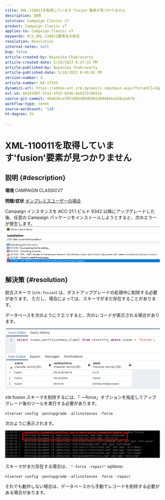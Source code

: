 ```yaml
---
title: XML-110011を取得しています'fusion'要素が見つかりません
description: 説明
solution: Campaign Classic v7
product: Campaign Classic v7
applies-to: Campaign Classic v7
keywords: KCS,XML-110011要素名の統合
resolution: Resolution
internal-notes: null
bug: false
article-created-by: Nayanika Chakravarty
article-created-date: 5/10/2023 8:47:31 PM
article-published-by: Nayanika Chakravarty
article-published-date: 5/10/2023 8:49:02 PM
version-number: 4
article-number: KA-17555
dynamics-url: https://adobe-ent.crm.dynamics.com/main.aspx?forceUCI=1&pagetype=entityrecord&etn=knowledgearticle&id=bfce3ce1-73ef-ed11-8849-6045bd006239
exl-id: 86165d0f-5fa3-4fd2-8246-9ab3757d651e
source-git-commit: 46a836cef051968405d8965268404ea258a2eb7e
workflow-type: tm+mt
source-wordcount: '138'
ht-degree: 2%

---
```


# XML-110011を取得しています&#39;fusion&#39;要素が見つかりません

## 説明 {#description}

<b>環境</b>
CAMPAIGN CLASSICV7


<b>問題/症状</b>
<u>オンプレミスユーザーの場合</u>

Campaign インスタンスを ACC-21.1 ビルド 9342 以降にアップグレードした後、任意の Campaign パッケージをインストールしようとすると、次のエラーが発生します。
<br>![](assets/___c0ce3ce1-73ef-ed11-8849-6045bd006239___.png)

## 解決策 {#resolution}


統合スキーマ (`xtk:fusion`) は、ポストアップグレードの処理中に削除する必要があります。 ただし、場合によっては、スキーマがまだ存在することがあります。

データベースを次のようにクエリすると、次のレコードが表示される場合があります。

![](assets/5cf5ba8b-f838-ec11-b6e6-000d3a348885.png)

xtk:fusion スキーマを削除するには、「 —force」オプションを指定してアップグレード後のツールを実行する必要があります。

`nlserver config -postupgrade -allinstances -force`

次のように表示されます。

![](assets/406e7298-f938-ec11-b6e6-000d3a348885.png)

スキーマがまだ存在する場合は、 `"-force -repair"` options:

`nlserver config -postupgrade -allinstances -force -repair`

それでも動作しない場合は、データベースから手動でレコードを削除する必要がある場合があります。
